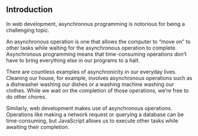 ## Introduction
In web development, asynchronous programming is notorious for being a challenging topic.

An asynchronous operation is one that allows the computer to “move on” to other tasks while waiting for the asynchronous operation to complete. Asynchronous programming means that time-consuming operations don’t have to bring everything else in our programs to a halt.

There are countless examples of asynchronicity in our everyday lives. Cleaning our house, for example, involves asynchronous operations such as a dishwasher washing our dishes or a washing machine washing our clothes. While we wait on the completion of those operations, we’re free to do other chores.

Similarly, web development makes use of asynchronous operations. Operations like making a network request or querying a database can be time-consuming, but JavaScript allows us to execute other tasks while awaiting their completion.

